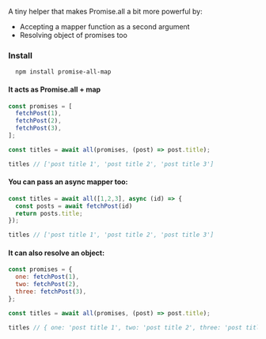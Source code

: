 A tiny helper that makes Promise.all a bit more powerful by:
- Accepting a mapper function as a second argument
- Resolving object of promises too

### Install

```
  npm install promise-all-map
```

#### It acts as Promise.all + map

```js
const promises = [
  fetchPost(1),
  fetchPost(2),
  fetchPost(3),
];

const titles = await all(promises, (post) => post.title);

titles // ['post title 1', 'post title 2', 'post title 3']
```

#### You can pass an async mapper too:

```js
const titles = await all([1,2,3], async (id) => {
  const posts = await fetchPost(id)
  return posts.title;
});

titles // ['post title 1', 'post title 2', 'post title 3']
```

#### It can also resolve an object:
    
```js
const promises = {
  one: fetchPost(1),
  two: fetchPost(2),
  three: fetchPost(3),
};

const titles = await all(promises, (post) => post.title);

titles // { one: 'post title 1', two: 'post title 2', three: 'post title 3' }


